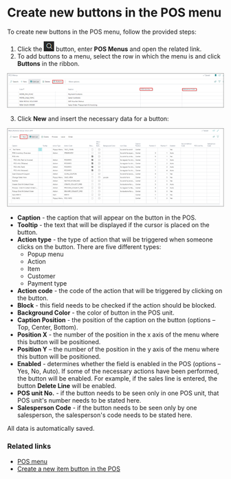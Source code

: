 # Create new buttons in the POS menu

To create new buttons in the POS menu, follow the provided steps:

1. Click the ![Lightbulb that opens the Tell Me feature](../../../images/Icons/Lightbulb_icon.png "Tell Me what you want to do") button, enter **POS Menus** and open the related link. 
2. To add buttons to a menu, select the row in which the menu is and click **Buttons** in the ribbon.

![ADDBUTTONS](../images/ADD%20BUTTONS.png)

3. Click **New** and insert the necessary data for a button:

![NEWBUTTON](../images/NEW%20BUTTON.png)

   - **Caption** - the caption that will appear on the button in the POS.
   - **Tooltip** - the text that will be displayed if the cursor is placed on the button.
   - **Action type** - the type of action that will be triggered when someone clicks on the button. There are five different types:
      - Popup menu
      - Action
      - Item
      - Customer
      - Payment type
   - **Action code** - the code of the action that will be triggered by clicking on the button.
   - **Block** - this field needs to be checked if the action should be blocked.
   - **Background Color** - the color of button in the POS unit.
   - **Caption Position** -  the position of the caption on the button (options – Top, Center, Bottom).
   - **Position X** - the number of the position in the x axis of the menu where this button will be positioned.
   - **Position Y** – the number of the position in the y axis of the menu where this button will be positioned.
   - **Enabled** - determines whether the field is enabled in the POS (options – Yes, No, Auto). If some of the necessary actions have been performed, the button will be enabled. For example, if the sales line is entered, the button **Delete Line** will be enabled.
   - **POS unit No.** - if the button needs to be seen only in one POS unit, that POS unit's number needs to be stated here.
   - **Salesperson Code** - if the button needs to be seen only by one salesperson, the salesperson's code needs to be stated here.

All data is automatically saved. 

### Related links

- [POS menu](../explanation/POS_menu.md)
- [Create a new item button in the POS](Create_a_new_item_button_in_the_POS.md)